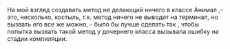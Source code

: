 На мой взгляд создавать метод не делающий ничего в классе Анимал ,- это,
несколько, костыль, т.к. метод ничего не выводит на терминал, но вызвать 
его все же можно, - было бы лучше сделать так , чтобы попытка вызвать 
такой метод у дочернего класса вызывала ошибку на стадии компиляции. 